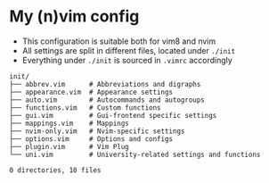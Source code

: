 # My (n)vim config
- This configuration is suitable both for vim8 and nvim
- All settings are split in different files, located under `./init`
- Everything under `./init` is sourced in `.vimrc` accordingly


```
init/
├── abbrev.vim		# Abbreviations and digraphs
├── appearance.vim	# Appearance settings
├── auto.vim		# Autocommands and autogroups
├── functions.vim	# Custom functions
├── gui.vim			# Gui-frontend specific settings
├── mappings.vim	# Mappings
├── nvim-only.vim	# Nvim-specific settings
├── options.vim		# Options and configs
├── plugin.vim		# Vim Plug
└── uni.vim			# University-related settings and functions

0 directories, 10 files
```
